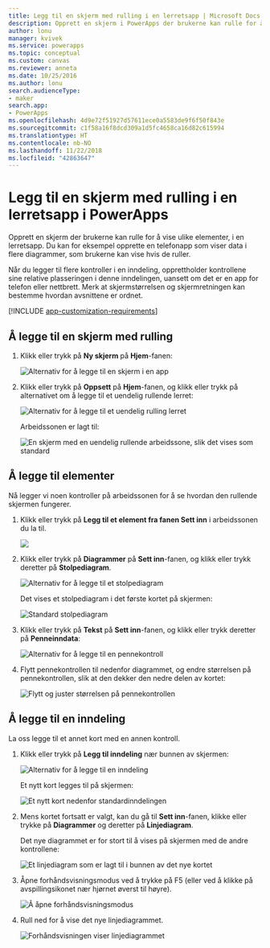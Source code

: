 ```yaml
---
title: Legg til en skjerm med rulling i en lerretsapp | Microsoft Docs
description: Opprett en skjerm i PowerApps der brukerne kan rulle for å vise flere typer innhold enn skjermen kan vise om gangen, i en lerretsapp.
author: lonu
manager: kvivek
ms.service: powerapps
ms.topic: conceptual
ms.custom: canvas
ms.reviewer: anneta
ms.date: 10/25/2016
ms.author: lonu
search.audienceType:
- maker
search.app:
- PowerApps
ms.openlocfilehash: 4d9e72f51927d57611ece0a5583de9f6f50f843e
ms.sourcegitcommit: c1f58a16f8dcd309a1d5fc4658ca16d82c615994
ms.translationtype: HT
ms.contentlocale: nb-NO
ms.lasthandoff: 11/22/2018
ms.locfileid: "42863647"
---
```

# <a name="add-a-scrolling-screen-to-a-canvas-app-in-powerapps"></a>Legg til en skjerm med rulling i en lerretsapp i PowerApps

Opprett en skjerm der brukerne kan rulle for å vise ulike elementer, i en lerretsapp. Du kan for eksempel opprette en telefonapp som viser data i flere diagrammer, som brukerne kan vise hvis de ruller.

Når du legger til flere kontroller i en inndeling, opprettholder kontrollene sine relative plasseringen i denne inndelingen, uansett om det er en app for telefon eller nettbrett. Merk at skjermstørrelsen og skjermretningen kan bestemme hvordan avsnittene er ordnet.  

[!INCLUDE [app-customization-requirements](../../includes/app-customization-requirements.md)]

## <a name="create-a-scrolling-screen"></a>Å legge til en skjerm med rulling

1. Klikk eller trykk på **Ny skjerm** på **Hjem**-fanen:

    ![Alternativ for å legge til en skjerm i en app][1]

2. Klikk eller trykk på **Oppsett** på **Hjem**-fanen, og klikk eller trykk på alternativet om å legge til et uendelig rullende lerret:  
   
    ![Alternativ for å legge til et uendelig rulling lerret][2]
   
    Arbeidssonen er lagt til:  
   
    ![En skjerm med en uendelig rullende arbeidssone, slik det vises som standard][3]

## <a name="add-elements"></a>Å legge til elementer
Nå legger vi noen kontroller på arbeidssonen for å se hvordan den rullende skjermen fungerer.

1. Klikk eller trykk på **Legg til et element fra fanen Sett inn** i arbeidssonen du la til.
   
    ![][4]
2. Klikk eller trykk på **Diagrammer** på **Sett inn**-fanen, og klikk eller trykk deretter på **Stolpediagram**.
   
    ![Alternativ for å legge til et stolpediagram][5]
   
    Det vises et stolpediagram i det første kortet på skjermen:  
   
    ![Standard stolpediagram][7]
3. Klikk eller trykk på **Tekst** på **Sett inn**-fanen, og klikk eller trykk deretter på **Penneinndata**:  
   
    ![Alternativ for å legge til en pennekontroll][8]
4. Flytt pennekontrollen til nedenfor diagrammet, og endre størrelsen på pennekontrollen, slik at den dekker den nedre delen av kortet:  
   
    ![Flytt og juster størrelsen på pennekontrollen][9]

## <a name="add-a-section"></a>Å legge til en inndeling
La oss legge til et annet kort med en annen kontroll.

1. Klikk eller trykk på **Legg til inndeling** nær bunnen av skjermen:  
   
    ![Alternativ for å legge til en inndeling][10]
   
    Et nytt kort legges til på skjermen:  
   
    ![Et nytt kort nedenfor standardinndelingen][11]
2. Mens kortet fortsatt er valgt, kan du gå til **Sett inn**-fanen, klikke eller trykke på **Diagrammer** og deretter på **Linjediagram**.
   
    Det nye diagrammet er for stort til å vises på skjermen med de andre kontrollene:  
   
    ![Et linjediagram som er lagt til i bunnen av det nye kortet][12]
3. Åpne forhåndsvisningsmodus ved å trykke på F5 (eller ved å klikke på avspillingsikonet nær hjørnet øverst til høyre).
   
    ![Å åpne forhåndsvisningsmodus](./media/add-scrolling-screen/open-preview.png)
4. Rull ned for å vise det nye linjediagrammet.  
   
    ![Forhåndsvisningen viser linjediagrammet][13]

[1]: ./media/add-scrolling-screen/add-screen.png
[2]: ./media/add-scrolling-screen/add-canvas.png
[3]: ./media/add-scrolling-screen/default-canvas.png
[4]: ./media/add-scrolling-screen/insert-visual.png
[5]: ./media/add-scrolling-screen/add-chart.png
[7]: ./media/add-scrolling-screen/default-chart.png
[8]: ./media/add-scrolling-screen/add-pen.png
[9]: ./media/add-scrolling-screen/move-resize-pen.png
[10]: ./media/add-scrolling-screen/add-section.png
[11]: ./media/add-scrolling-screen/new-card.png
[12]: ./media/add-scrolling-screen/add-line-chart.png
[13]: ./media/add-scrolling-screen/line-chart-preview.png
